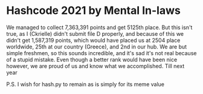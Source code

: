 # Hashcode 2021 by Mental In-laws

We managed to collect 7,363,391 points and get 5125th place. But this isn't true, as I (Ckrielle) didn't submit file D properly, and because of
this we didn't get 1,587,319 points, which would have placed us at 2504 place worldwide, 25th at our country (Greece), and 2nd in our hub. We are but simple freshmen, so 
this sounds incredible, and it's sad it's not real because of a stupid mistake. Even though a better rank would have been nice however, we are proud of us and know what 
we accomplished. Till next year

P.S. I wish for hash.py to remain as is simply for its meme value
